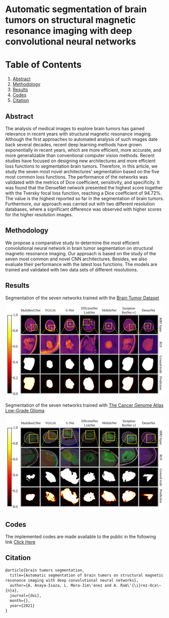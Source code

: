 # Automatic segmentation of brain tumors on structural magnetic resonance imaging with deep convolutional neural networks

# Table of Contents
1. [Abstract](#abstract)
2. [Methodology](#methodology)
3. [Results](#results)
4. [Codes](#codes)
5. [Citation](#citation)

## Abstract

The analysis of medical images to explore brain tumors has gained relevance in recent years with structural magnetic resonance imaging. Although the first approaches to automated analysis of such images date back several decades, recent deep learning methods have grown exponentially in recent years, which are more efficient, more accurate, and more generalizable than conventional computer vision methods. Recent studies have focused on designing new architectures and more efficient loss functions to segmentation brain tumors. Therefore, in this article, we study the seven most novel architectures' segmentation based on the five most common loss functions. The performance of the networks was validated with the metrics of Dice coefficient, sensitivity, and specificity. It was found that the DenseNet network presented the highest score together with the Tversky focal loss function, reaching a Dice coefficient of 94.72%. The value is the highest reported so far in the segmentation of brain tumors. Furthermore, our approach was carried out with two different resolution databases, where a significant difference was observed with higher scores for the higher resolution images.

## Methodology

We propose a comparative study to determine the most efficient convolutional neural network in brain tumor segmentation on structural magnetic resonance imaging. Our approach is based on the study of the seven most common and novel CNN architectures. Besides, we also evaluate their performance with the latest loss functions. The models are trained and validated with two data sets of different resolutions.

## Results

Segmentation of the seven networks trained with the [Brain Tumor Dataset](https://figshare.com/articles/dataset/brain_tumor_dataset/1512427)

<p align="center">
  <img src="https://raw.githubusercontent.com/Qsinap/Brain-tumors-segmentation/ef5ecc652b57ee9f4a10e23233e11031039cc88d/Figures/Figure%207a.svg">
</p>

Segmentation of the seven networks trained with [The Cancer Genome Atlas Low-Grade Glioma](https://wiki.cancerimagingarchive.net/display/Public/TCGA-LGG)

<p align="center">
  <img src="https://raw.githubusercontent.com/Qsinap/Brain-tumors-segmentation/ef5ecc652b57ee9f4a10e23233e11031039cc88d/Figures/Figure%208a.svg">
</p>

## Codes
The implemented codes are made available to the public in the following link [Click Here](https://github.com/Qsinap/Brain-tumors-segmentation/tree/main/Codes)

## Citation

```
@article{brain tumors segmentation,
  title={Automatic segmentation of brain tumors on structural magnetic resonance imaging with deep convolutional neural networks},
  author={A. Anaya-Isaza, L. Mera-Jim\'enez and A. Ram\'{\i}rez-Oca\~{n}a},
  journal={doi},
  month={},
  year={2021}
}
```
